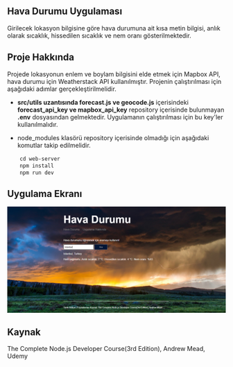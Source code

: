 ## Hava Durumu Uygulaması

Girilecek lokasyon bilgisine göre hava durumuna ait kısa metin bilgisi, anlık olarak sıcaklık, hissedilen sıcaklık ve nem oranı gösterilmektedir.

## Proje Hakkında

Projede lokasyonun enlem ve boylam bilgisini elde etmek için Mapbox API, hava durumu için Weatherstack API kullanılmıştır. Projenin çalıştırılması için aşağıdaki adımlar gerçekleştirilmelidir.

- **src/utils uzantısında forecast.js ve geocode.js** içerisindeki **forecast_api_key ve mapbox_api_key** repository içerisinde bulunmayan **.env** dosyasından gelmektedir. Uygulamanın çalıştırılması için bu key'ler kullanılmalıdır.

- node_modules klasörü repository içerisinde olmadığı için aşağıdaki komutlar takip edilmelidir.

```
    cd web-server
    npm install
    npm run dev

```

## Uygulama Ekranı

![Ana ekran](/public/img/main.png)

## Kaynak

The Complete Node.js Developer Course(3rd Edition), Andrew Mead, Udemy

